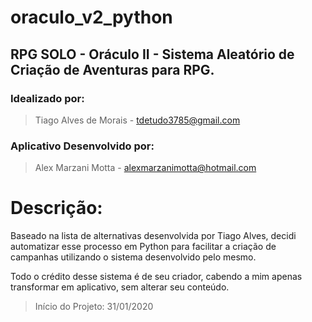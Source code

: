 # oraculo_v2_python
## RPG SOLO - Oráculo II - Sistema Aleatório de Criação de Aventuras para RPG.
### Idealizado por:
> Tiago Alves de Morais - tdetudo3785@gmail.com
### Aplicativo Desenvolvido por:
> Alex Marzani Motta - alexmarzanimotta@hotmail.com

# Descrição:

Baseado na lista de alternativas desenvolvida por Tiago Alves, decidi automatizar esse processo
em Python para facilitar a criação de campanhas utilizando o sistema desenvolvido pelo mesmo.

Todo o crédito desse sistema é de seu criador, cabendo a mim apenas transformar em aplicativo, sem alterar
seu conteúdo.

> Início do Projeto: 31/01/2020